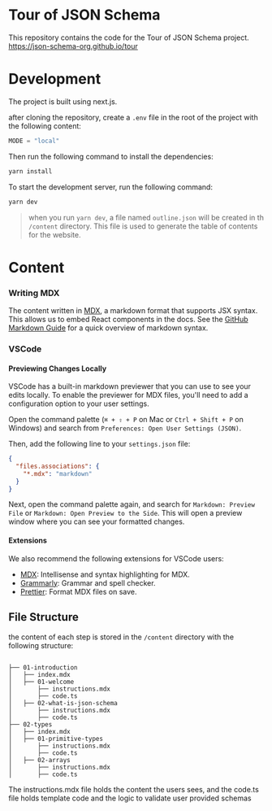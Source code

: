 # Tour of JSON Schema

This repository contains the code for the Tour of JSON Schema project.
https://json-schema-org.github.io/tour

# Development

The project is built using next.js.

after cloning the repository, create a `.env` file in the root of the project with the following content:

```python
MODE = "local"
```

Then run the following command to install the dependencies:

```bash
yarn install
```

To start the development server, run the following command:

```bash
yarn dev
```

> when you run `yarn dev`, a file named `outline.json` will be created in th `/content` directory. This file is used to generate the table of contents for the website.

# Content

### Writing MDX

The content written in [MDX](https://mdxjs.com/), a markdown format that supports JSX syntax. This allows us to embed React components in the docs. See the [GitHub Markdown Guide](https://docs.github.com/en/get-started/writing-on-github/getting-started-with-writing-and-formatting-on-github/basic-writing-and-formatting-syntax) for a quick overview of markdown syntax.

### VSCode

#### Previewing Changes Locally

VSCode has a built-in markdown previewer that you can use to see your edits locally. To enable the previewer for MDX files, you'll need to add a configuration option to your user settings.

Open the command palette (`⌘ + ⇧ + P` on Mac or `Ctrl + Shift + P` on Windows) and search from `Preferences: Open User Settings (JSON)`.

Then, add the following line to your `settings.json` file:

```json filename="settings.json"
{
  "files.associations": {
    "*.mdx": "markdown"
  }
}
```

Next, open the command palette again, and search for `Markdown: Preview File` or `Markdown: Open Preview to the Side`. This will open a preview window where you can see your formatted changes.

#### Extensions

We also recommend the following extensions for VSCode users:

- [MDX](https://marketplace.visualstudio.com/items?itemName=unifiedjs.vscode-mdx): Intellisense and syntax highlighting for MDX.
- [Grammarly](https://marketplace.visualstudio.com/items?itemName=znck.grammarly): Grammar and spell checker.
- [Prettier](https://marketplace.visualstudio.com/items?itemName=esbenp.prettier-vscode): Format MDX files on save.

## File Structure

the content of each step is stored in the `/content` directory with the following structure:

```

├── 01-introduction
│   ├── index.mdx
│   ├── 01-welcome
│       ├── instructions.mdx
│       ├── code.ts
│   ├── 02-what-is-json-schema
│       ├── instructions.mdx
│       ├── code.ts
├── 02-types
│   ├── index.mdx
│   ├── 01-primitive-types
│       ├── instructions.mdx
│       ├── code.ts
│   ├── 02-arrays
│       ├── instructions.mdx
│       ├── code.ts

```

The instructions.mdx file holds the content the users sees, and the code.ts file holds template code and the logic to validate user provided schemas
